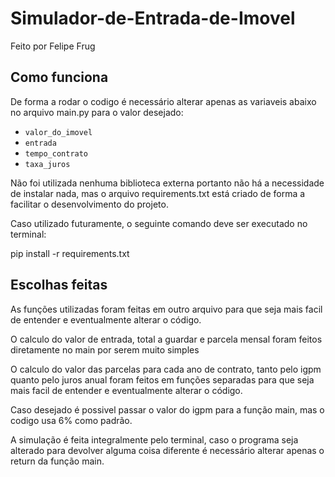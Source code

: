 # Simulador-de-Entrada-de-Imovel
Feito por Felipe Frug

## Como funciona
De forma a rodar o codigo é necessário alterar apenas as variaveis abaixo no arquivo main.py para o valor desejado:

- `valor_do_imovel`
- `entrada`
- `tempo_contrato`
- `taxa_juros`

Não foi utilizada nenhuma biblioteca externa portanto não há a necessidade de instalar nada, mas o arquivo requirements.txt está criado de forma a facilitar o desenvolvimento do projeto. 

Caso utilizado futuramente, o seguinte comando deve ser executado no terminal:

pip install -r requirements.txt

## Escolhas feitas
As funções utilizadas foram feitas em outro arquivo para que seja mais facil de entender e eventualmente alterar o código.

O calculo do valor de entrada, total a guardar e parcela mensal foram feitos diretamente no main por serem muito simples

O calculo do valor das parcelas para cada ano de contrato, tanto pelo igpm quanto pelo juros anual foram feitos em funções separadas para que seja mais facil de entender e eventualmente alterar o código.

Caso desejado é possivel passar o valor do igpm para a função main, mas o codigo usa 6% como padrão.

A simulação é feita integralmente pelo terminal, caso o programa seja alterado para devolver alguma coisa diferente é necessário alterar apenas o return da função main.
